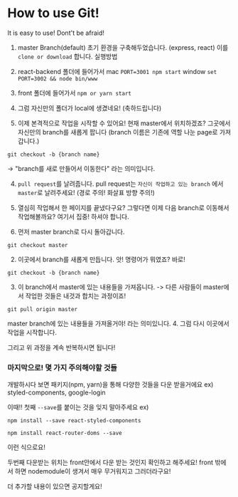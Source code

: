 # How to use Git!

It is easy to use! Dont't be afraid! 

1. master Branch(default) 초기 환경을 구축해두었습니다. (express, react) 이를 `clone or download` 합니다.
  실행방법
  1. react-backend 폴더에 들어가서
    mac
    ```
    PORT=3001 npm start
    ```
    window
    ```
    set PORT=3002 && node bin/www
    ```
  2. front 폴더에 들어가서
    ```
    npm or yarn start
    ```

2. 그럼 자신만의 폴더가 local에 생겼네요! (축하드립니다)

3. 이제 본격적으로 작업을 시작할 수 있어요! 현재 master에서 위치하겠죠? 그곳에서 자신만의 branch를 새롭게 팝니다
  (branch 이름은 기존에 역할 나눈 page로 가져갑니다.)
  ```
  git checkout -b {branch name}
  ```
  -> "branch를 새로 만들어서 이동한다" 라는 의미입니다.

4. `pull request`를 날려줍니다.
  pull request는 `자신이 작업하고 있는 branch` 에서 `master`로 날려주세요! (경로 주의! 화살표 방향 주의!)
  
5. 열심히 작업해서 한 페이지를 끝냈다구요? 그렇다면 이제 다음 branch로 이동해서 작업해볼까요? 
  여기서 집중! 하셔야 합니다.
  1. 먼저 master branch로 다시 돌아갑니다.
  ```
  git checkout master
  ```
  2. 이곳에서 branch를 새롭게 만듭니다. 
  앗! 명령어가 뭐였죠?
  바로!
  ```
  git checkout -b {branch name}
  ```
  3. 이 branch에서 master에 있는 내용들을 가져옵니다.
    -> 다른 사람들이 master에서 작업한 것들은 내것과 합치는 과정이죠!
  ```
  git pull origin master
  ```
  master branch에 있는 내용들을 가져올거야! 라는 의미있니다.
  4. 그럼 다시 이곳에서 작업을 시작합니다.
  
그리고 위 과정을 계속 반복하시면 됩니다!

### 마지막으로! 몇 가지 주의해야할 것들
개발하시다 보면 패키지(npm, yarn)을 통해 다양한 것들을 다운 받을거에요
ex) styled-components, google-login

이때!! 
첫째 `--save`를 붙이는 것을 잊지 말아주세요
ex)
```
npm install --save react-styled-components
```
```
npm install react-router-doms --save
```
이런 식으로요!

두번째 다운받는 위치는 front안에서 다운 받는 것인지 확인하고 해주세요! front 밖에서 하면 nodemodule이 생겨서 매우 무거워지고 그러더라구요!

더 추가할 내용이 있으면 공지할게요! 
